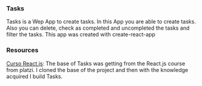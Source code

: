 ### Tasks

Tasks is a Wep App to create tasks. In this App you are able to create tasks. Also you can delete, check as completed and uncompleted the tasks and filter the tasks. This app was created with create-react-app

### Resources

[Curso React.js](https://platzi.com/cursos/react/ "Curso React.js"): The base of Tasks was getting from the React.js course from platzi. I cloned the base of the project and then with the knowledge acquired I build Tasks.